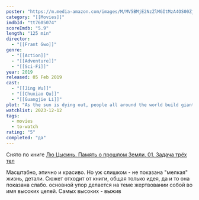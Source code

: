 ```yaml
---
poster: "https://m.media-amazon.com/images/M/MV5BMjE2NzZlMGItMzA4OS00ZjRiLTk3NzItMDRkOGFlZmNhYzJkXkEyXkFqcGdeQXVyNzI1NzMxNzM@._V1_SX300.jpg"
category: "[[Movies]]"
imdbId: "tt7605074"
scoreImdb: "5.9"
length: "125 min"
director: 
  - "[[Frant Gwo]]"
genre: 
  - "[[Action]]"
  - "[[Adventure]]"
  - "[[Sci-Fi]]"
year: 2019
released: 05 Feb 2019
cast: 
  - "[[Jing Wu]]"
  - "[[Chuxiao Qu]]"
  - "[[Guangjie Li]]"
plot: "As the sun is dying out, people all around the world build giant planet thrusters to move Earth out of its orbit and sail Earth to a new star system. Yet the 2500-year journey comes with unexpected dangers, and in order to save hu..."
watchlist: 2023-12-12
tags: 
  - movies
  - to-watch
rating: "5"
completed: "да"
---
```

Снято по книге [Лю Цысинь. Память о прошлом Земли. 01. Задача трёх тел](_temp/Лю%20Цысинь.%20Память%20о%20прошлом%20Земли.%2001.%20Задача%20трёх%20тел.md)

Масштабно, эпично и красиво. Но уж слишком - не показана "мелкая" жизнь, детали. Сюжет отходит от книги, общая только идея, да и то она показана слабо. основной упор делается на теме жертвовании собой во имя высоких целей. Самых высоких - выжив
